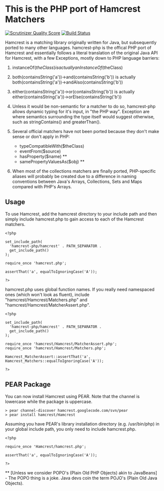 This is the PHP port of Hamcrest Matchers
=========================================

[![Scrutinizer Quality Score](https://scrutinizer-ci.com/g/hamcrest/hamcrest-php/badges/quality-score.png?s=754f5c0556419fc6204917ca9a9dcf2fa2b45ed0)](https://scrutinizer-ci.com/g/hamcrest/hamcrest-php/)
[![Build Status](https://travis-ci.org/hamcrest/hamcrest-php.png?branch=master)](https://travis-ci.org/hamcrest/hamcrest-php)

Hamcrest is a matching library originally written for Java, but
subsequently ported to many other languages.  hamcrest-php is the
offical PHP port of Hamcrest and essentially follows a literal
translation of the original Java API for Hamcrest, with a few
Exceptions, mostly down to PHP language barriers:

  1. instanceOf($theClass) is actually anInstanceOf($theClass)

  2. both(containsString('a'))->and(containsString('b'))
     is actually both(containsString('a'))->andAlso(containsString('b'))

  3. either(containsString('a'))->or(containsString('b'))
     is actually either(containsString('a'))->orElse(containsString('b'))

  4. Unless it would be non-semantic for a matcher to do so, hamcrest-php
     allows dynamic typing for it's input, in "the PHP way". Exception are
     where semantics surrounding the type itself would suggest otherwise,
     such as stringContains() and greaterThan().

  5. Several official matchers have not been ported because they don't
     make sense or don't apply in PHP:
     
       - typeCompatibleWith($theClass)
       - eventFrom($source)
       - hasProperty($name) **
       - samePropertyValuesAs($obj) **

  6. When most of the collections matchers are finally ported, PHP-specific
     aliases will probably be created due to a difference in naming
     conventions between Java's Arrays, Collections, Sets and Maps compared
     with PHP's Arrays.

Usage
-----

To use Hamcrest, add the hamcrest directory to your include path and then
simply include hamcrest.php to gain access to each of the Hamcrest matchers.

    <?php

    set_include_path(
      'hamcrest-php/hamcrest' . PATH_SEPARATOR .
      get_include_path()
    );

    require_once 'hamcrest.php';

    assertThat('a', equalToIgnoringCase('A'));

    ?>

hamcrest.php uses global function names.  If you really need namespaced ones
(which won't look as fluent), include "hamcrest/Hamcrest/Matchers.php" and
"hamcrest/Hamcrest/MatcherAssert.php".

    <?php

    set_include_path(
      'hamcrest-php/hamcrest' . PATH_SEPARATOR .
      get_include_path()
    );

    require_once 'hamcrest/Hamcrest/MatcherAssert.php';
    require_once 'hamcrest/Hamcrest/Matchers.php';

    Hamcrest_MatcherAssert::assertThat('a', Hamcrest_Matchers::equalToIgnoringCase('A'));

    ?>

PEAR Package
------------

You can now install Hamcrest using PEAR.  Note that the channel is lowercase
while the package is uppercase.

    > pear channel-discover hamcrest.googlecode.com/svn/pear
    > pear install hamcrest/Hamcrest

Assuming you have PEAR's library installation directory (e.g. /usr/bin/php)
in your global include path, you only need to include hamcrest.php.

    <?php

    require_once 'Hamcrest/hamcrest.php';

    assertThat('a', equalToIgnoringCase('A'));

    ?>


  ** [Unless we consider POPO's (Plain Old PHP Objects) akin to JavaBeans]
     - The POPO thing is a joke.  Java devs coin the term POJO's (Plain Old
       Java Objects).
